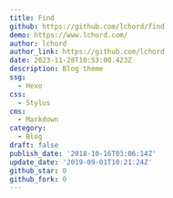 ```yaml
---
title: Find
github: https://github.com/lchord/find
demo: https://www.lchord.com/
author: lchord
author_link: https://github.com/lchord
date: 2023-11-28T10:53:00.423Z
description: Blog theme
ssg:
  - Hexo
css:
  - Stylus
cms:
  - Markdown
category:
  - Blog
draft: false
publish_date: '2018-10-16T03:06:14Z'
update_date: '2019-09-01T10:21:24Z'
github_star: 0
github_fork: 0
---
```

